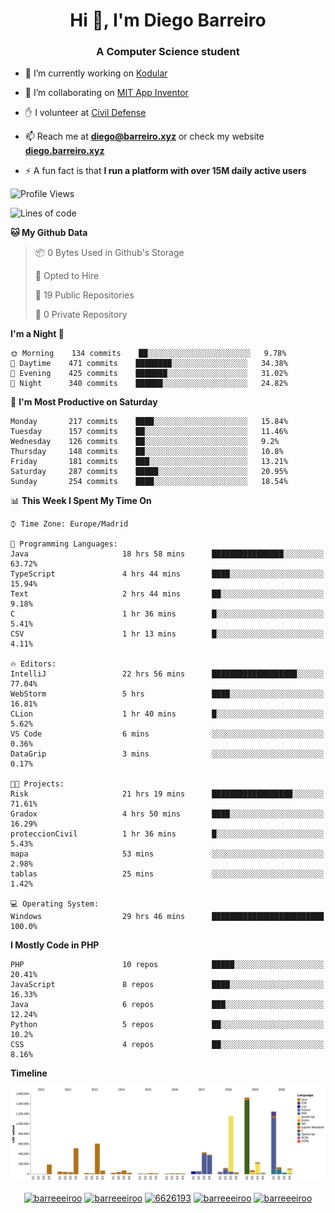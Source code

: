 <h1 align="center">Hi 👋, I'm Diego Barreiro</h1>
<h3 align="center">A Computer Science student</h3>

- 🔭 I’m currently working on [Kodular](https://www.kodular.io)

- 👯 I’m collaborating on [MIT App Inventor](https://github.com/mit-cml/appinventor-sources)

- ✋ I volunteer at [Civil Defense](https://proteccioncivil.sdc.gal)

- 📫 Reach me at **diego@barreiro.xyz** or check my website **[diego.barreiro.xyz](https://diego.barreiro.xyz)**

- ⚡ A fun fact is that **I run a platform with over 15M daily active users**

<!--START_SECTION:waka-->
![Profile Views](http://img.shields.io/badge/Profile%20Views-5-blue)

![Lines of code](https://img.shields.io/badge/From%20Hello%20World%20I%27ve%20Written-22.7%20million%20lines%20of%20code-blue)

**🐱 My Github Data** 

> 📦 0 Bytes Used in Github's Storage 
 > 
> 💼 Opted to Hire
 > 
> 📜 19 Public Repositories
 > 
> 🔑 0 Private Repository 
 > 
**I'm a Night 🦉** 

```text
🌞 Morning    134 commits    ██░░░░░░░░░░░░░░░░░░░░░░░   9.78% 
🌆 Daytime    471 commits    ████████░░░░░░░░░░░░░░░░░   34.38% 
🌃 Evening    425 commits    ███████░░░░░░░░░░░░░░░░░░   31.02% 
🌙 Night      340 commits    ██████░░░░░░░░░░░░░░░░░░░   24.82%

```
📅 **I'm Most Productive on Saturday** 

```text
Monday       217 commits    ████░░░░░░░░░░░░░░░░░░░░░   15.84% 
Tuesday      157 commits    ██░░░░░░░░░░░░░░░░░░░░░░░   11.46% 
Wednesday    126 commits    ██░░░░░░░░░░░░░░░░░░░░░░░   9.2% 
Thursday     148 commits    ██░░░░░░░░░░░░░░░░░░░░░░░   10.8% 
Friday       181 commits    ███░░░░░░░░░░░░░░░░░░░░░░   13.21% 
Saturday     287 commits    █████░░░░░░░░░░░░░░░░░░░░   20.95% 
Sunday       254 commits    ████░░░░░░░░░░░░░░░░░░░░░   18.54%

```


📊 **This Week I Spent My Time On** 

```text
⌚︎ Time Zone: Europe/Madrid

💬 Programming Languages: 
Java                     18 hrs 58 mins      ████████████████░░░░░░░░░   63.72% 
TypeScript               4 hrs 44 mins       ████░░░░░░░░░░░░░░░░░░░░░   15.94% 
Text                     2 hrs 44 mins       ██░░░░░░░░░░░░░░░░░░░░░░░   9.18% 
C                        1 hr 36 mins        █░░░░░░░░░░░░░░░░░░░░░░░░   5.41% 
CSV                      1 hr 13 mins        █░░░░░░░░░░░░░░░░░░░░░░░░   4.11%

🔥 Editors: 
IntelliJ                 22 hrs 56 mins      ███████████████████░░░░░░   77.04% 
WebStorm                 5 hrs               ████░░░░░░░░░░░░░░░░░░░░░   16.81% 
CLion                    1 hr 40 mins        █░░░░░░░░░░░░░░░░░░░░░░░░   5.62% 
VS Code                  6 mins              ░░░░░░░░░░░░░░░░░░░░░░░░░   0.36% 
DataGrip                 3 mins              ░░░░░░░░░░░░░░░░░░░░░░░░░   0.17%

🐱‍💻 Projects: 
Risk                     21 hrs 19 mins      ██████████████████░░░░░░░   71.61% 
Gradox                   4 hrs 50 mins       ████░░░░░░░░░░░░░░░░░░░░░   16.29% 
proteccionCivil          1 hr 36 mins        █░░░░░░░░░░░░░░░░░░░░░░░░   5.43% 
mapa                     53 mins             ░░░░░░░░░░░░░░░░░░░░░░░░░   2.98% 
tablas                   25 mins             ░░░░░░░░░░░░░░░░░░░░░░░░░   1.42%

💻 Operating System: 
Windows                  29 hrs 46 mins      █████████████████████████   100.0%

```

**I Mostly Code in PHP** 

```text
PHP                      10 repos            █████░░░░░░░░░░░░░░░░░░░░   20.41% 
JavaScript               8 repos             ████░░░░░░░░░░░░░░░░░░░░░   16.33% 
Java                     6 repos             ███░░░░░░░░░░░░░░░░░░░░░░   12.24% 
Python                   5 repos             ██░░░░░░░░░░░░░░░░░░░░░░░   10.2% 
CSS                      4 repos             ██░░░░░░░░░░░░░░░░░░░░░░░   8.16%

```


**Timeline**

![Chart not found](https://raw.githubusercontent.com/barreeeiroo/barreeeiroo/master/charts/bar_graph.png) 


<!--END_SECTION:waka-->

<p align="center">
<a href="https://twitter.com/barreeeiroo" target="blank"><img align="center" src="https://cdn.jsdelivr.net/npm/simple-icons@3.0.1/icons/twitter.svg" alt="barreeeiroo" height="20" width="20" /></a>
<a href="https://linkedin.com/in/barreeeiroo" target="blank"><img align="center" src="https://cdn.jsdelivr.net/npm/simple-icons@3.0.1/icons/linkedin.svg" alt="barreeeiroo" height="20" width="20" /></a>
<a href="https://stackoverflow.com/users/6626193" target="blank"><img align="center" src="https://cdn.jsdelivr.net/npm/simple-icons@3.0.1/icons/stackoverflow.svg" alt="6626193" height="20" width="20" /></a>
<a href="https://fb.com/barreeeiroo" target="blank"><img align="center" src="https://cdn.jsdelivr.net/npm/simple-icons@3.0.1/icons/facebook.svg" alt="barreeeiroo" height="20" width="20" /></a>
<a href="https://instagram.com/barreeeiroo" target="blank"><img align="center" src="https://cdn.jsdelivr.net/npm/simple-icons@3.0.1/icons/instagram.svg" alt="barreeeiroo" height="20" width="20" /></a>
</p>

